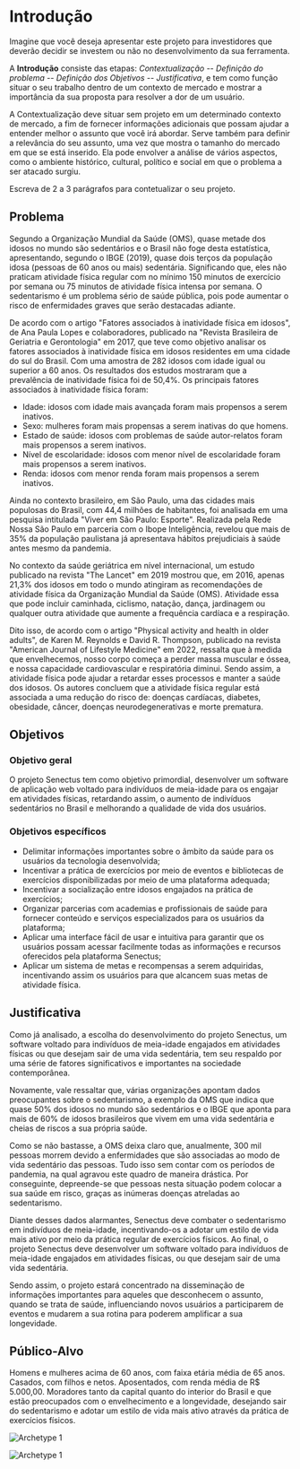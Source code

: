# Introdução

Imagine que você deseja apresentar este projeto para investidores que deverão decidir se investem ou não no desenvolvimento da sua ferramenta.

A **Introdução** consiste das etapas: *Contextualização -- Definição do problema -- Definição dos Objetivos -- Justificativa*, e tem como função situar o seu trabalho dentro de um contexto de mercado e mostrar a importância da sua proposta para resolver a dor de um usuário.


A Contextualização deve situar sem projeto em um determinado contexto de mercado, a fim de fornecer informações adicionais que possam ajudar a entender melhor o assunto que você irá abordar. Serve também para definir a relevância do seu assunto, uma vez que mostra o tamanho do mercado em que se está inserido. Ela pode envolver a análise de vários aspectos, como o ambiente histórico, cultural, político e social em que o problema a ser atacado surgiu.

Escreva de 2 a 3 parágrafos para contetualizar o seu projeto.

## Problema

Segundo a Organização Mundial da Saúde (OMS), quase metade dos idosos no mundo são sedentários e o Brasil não foge desta estatística, apresentando, segundo o IBGE (2019), quase dois terços da população idosa (pessoas de 60 anos ou mais) sedentária. Significando que, eles não praticam atividade física regular com no mínimo 150 minutos de exercício por semana ou 75 minutos de atividade física intensa por semana. O sedentarismo é um problema sério de saúde pública, pois pode aumentar o risco de enfermidades graves que serão destacadas adiante.

De acordo com o artigo "Fatores associados à inatividade física em idosos", de Ana Paula Lopes e colaboradores, publicado na "Revista Brasileira de Geriatria e Gerontologia" em 2017, que teve como objetivo analisar os fatores associados à inatividade física em idosos residentes em uma cidade do sul do Brasil. Com uma amostra de 282 idosos com idade igual ou superior a 60 anos. Os resultados dos estudos mostraram que a prevalência de inatividade física foi de 50,4%. Os principais fatores associados à inatividade física foram:

* Idade: idosos com idade mais avançada foram mais propensos a serem inativos.
* Sexo: mulheres foram mais propensas a serem inativas do que homens.
* Estado de saúde: idosos com problemas de saúde autor-relatos foram mais propensos a serem inativos.
* Nível de escolaridade: idosos com menor nível de escolaridade foram mais propensos a serem inativos.
* Renda: idosos com menor renda foram mais propensos a serem inativos.

Ainda no contexto brasileiro, em São Paulo, uma das cidades mais populosas do Brasil, com 44,4 milhões de habitantes, foi analisada em uma pesquisa intitulada "Viver em São Paulo: Esporte". Realizada pela Rede Nossa São Paulo em parceria com o Ibope Inteligência, revelou que mais de 35% da população paulistana já apresentava hábitos prejudiciais à saúde antes mesmo da pandemia.

No contexto da saúde geriátrica em nível internacional, um estudo publicado na revista "The Lancet" em 2019 mostrou que, em 2016, apenas 21,3% dos idosos em todo o mundo atingiram as recomendações de atividade física da Organização Mundial da Saúde (OMS). Atividade essa que pode incluir caminhada, ciclismo, natação, dança, jardinagem ou qualquer outra atividade que aumente a frequência cardíaca e a respiração.

Dito isso, de acordo com o artigo "Physical activity and health in older adults", de Karen M. Reynolds e David R. Thompson, publicado na revista "American Journal of Lifestyle Medicine" em 2022, ressalta que à medida que envelhecemos, nosso corpo começa a perder massa muscular e óssea, e nossa capacidade cardiovascular e respiratória diminui. Sendo assim, a atividade física pode ajudar a retardar esses processos e manter a saúde dos idosos. Os autores concluem que a atividade física regular está associada a uma redução do risco de: doenças cardíacas, diabetes, obesidade, câncer, doenças neurodegenerativas e morte prematura.

## Objetivos

### Objetivo geral

O projeto Senectus tem como objetivo primordial, desenvolver um software de aplicação web voltado para indivíduos de meia-idade para os engajar em atividades físicas, retardando assim, o aumento de indivíduos sedentários no Brasil e melhorando a qualidade de vida dos usuários.

### Objetivos específicos

* Delimitar informações importantes sobre o âmbito da saúde para os usuários da tecnologia desenvolvida;
* Incentivar a prática de exercícios por meio de eventos e bibliotecas de exercícios disponibilizadas por meio de uma plataforma adequada;
* Incentivar a socialização entre idosos engajados na prática de exercícios;
* Organizar parcerias com academias e profissionais de saúde para fornecer conteúdo e serviços especializados para os usuários da plataforma;
* Aplicar uma interface fácil de usar e intuitiva para garantir que os usuários possam acessar facilmente todas as informações e recursos oferecidos pela plataforma Senectus;
* Aplicar um sistema de metas e recompensas a serem adquiridas, incentivando assim os usuários para que alcancem suas metas de atividade física.
 
## Justificativa

Como já analisado, a escolha do desenvolvimento do projeto Senectus, um software voltado para indivíduos de meia-idade engajados em atividades físicas ou que desejam sair de uma vida sedentária, tem seu respaldo por uma série de fatores significativos e importantes na sociedade contemporânea. 

Novamente, vale ressaltar que, várias organizações apontam dados preocupantes sobre o sedentarismo, a exemplo da OMS que indica que quase 50% dos idosos no mundo são sedentários e o IBGE que aponta para mais de 60% de idosos brasileiros que vivem em uma vida sedentária e cheias de riscos a sua própria saúde. 

Como se não bastasse, a OMS deixa claro que, anualmente, 300 mil pessoas morrem devido a enfermidades que são associadas ao modo de vida sedentário das pessoas. Tudo isso sem contar com os períodos de pandemia, na qual agravou este quadro de maneira drástica. Por conseguinte, depreende-se que pessoas nesta situação podem colocar a sua saúde em risco, graças as inúmeras doenças atreladas ao sedentarismo.

Diante desses dados alarmantes, Senectus deve combater o sedentarismo em indivíduos de meia-idade, incentivando-os a adotar um estilo de vida mais ativo por meio da prática regular de exercícios físicos. Ao final, o projeto Senectus deve desenvolver um software voltado para indivíduos de meia-idade engajados em atividades físicas, ou que desejam sair de uma vida sedentária. 

Sendo assim, o projeto estará concentrado na disseminação de informações importantes para aqueles que desconhecem o assunto, quando se trata de saúde, influenciando novos usuários a participarem de eventos e mudarem a sua rotina para poderem amplificar a sua longevidade.

## Público-Alvo

Homens e mulheres acima de 60 anos, com faixa etária média de 65 anos. Casados, com filhos e netos. Aposentados, com renda média de R$ 5.000,00. Moradores tanto da capital quanto do interior do Brasil e que estão preocupados com o envelhecimento e a longevidade, desejando sair do sedentarismo e adotar um estilo de vida mais ativo através da prática de exercícios físicos.

![Archetype 1](https://github.com/ICEI-PUC-Minas-PMV-SI/pmv-si-2023-2-pe1-t2-senectus/assets/92616145/5f9d4243-4317-4606-855f-da884718256e)

![Archetype 1](https://github.com/ICEI-PUC-Minas-PMV-SI/pmv-si-2023-2-pe1-t2-senectus/assets/92616145/73be9157-b887-4d95-9bd4-852d40f8ec92)



